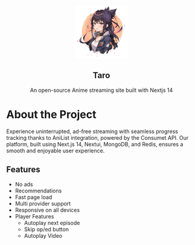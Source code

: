 <div align="center">
  <a href="" target="_blank">
    <img src="https://github.com/Amritanshu312/Taro/blob/main/public/images/logo.png" alt="Logo" width="140" height="140">
  </a>

  <h2 align="center">Taro</h3>

  <p align="center">
    An open-source Anime streaming site built with Nextjs 14
  </p>
</div>

# About the Project

Experience uninterrupted, ad-free streaming with seamless progress tracking thanks to AniList integration, powered by the Consumet API. Our platform, built using Next.js 14, Nextui, MongoDB, and Redis, ensures a smooth and enjoyable user experience.

## Features

- No ads
- Recommendations
- Fast page load
- Multi provider support
- Responsive on all devices
- Player Features
  - Autoplay next episode
  - Skip op/ed button
  - Autoplay Video
